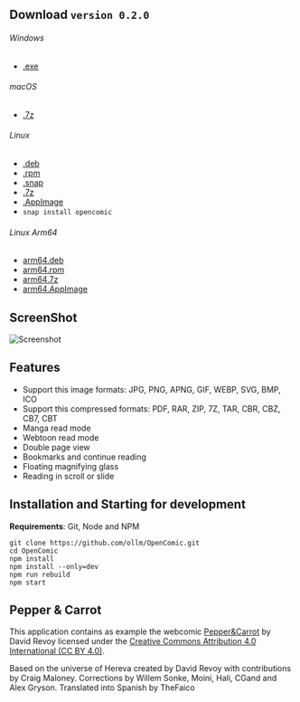 ## Download `version 0.2.0`
###### Windows
* [.exe](https://github.com/ollm/OpenComic/releases/download/v0.2.0/OpenComic.Setup.0.2.0.exe)
###### macOS
* [.7z](https://github.com/ollm/OpenComic/releases/download/v0.2.0/OpenComic-0.2.0-mac.7z)
###### Linux
* [.deb](https://github.com/ollm/OpenComic/releases/download/v0.2.0/opencomic_0.2.0_amd64.deb)
* [.rpm](https://github.com/ollm/OpenComic/releases/download/v0.2.0/opencomic-0.2.0.x86_64.rpm)
* [.snap](https://github.com/ollm/OpenComic/releases/download/v0.2.0/opencomic_0.2.0_amd64.snap)
* [.7z](https://github.com/ollm/OpenComic/releases/download/v0.2.0/opencomic-0.2.0.7z)
* [.AppImage](https://github.com/ollm/OpenComic/releases/download/v0.2.0/OpenComic-0.2.0.AppImage)
* `snap install opencomic`
###### Linux Arm64
* [arm64.deb](https://github.com/ollm/OpenComic/releases/download/v0.2.0/opencomic_0.2.0_arm64.deb)
* [arm64.rpm](https://github.com/ollm/OpenComic/releases/download/v0.2.0/opencomic-0.2.0.arm64.rpm)
* [arm64.7z](https://github.com/ollm/OpenComic/releases/download/v0.2.0/opencomic-0.2.0-arm64.7z)
* [arm64.AppImage](https://github.com/ollm/OpenComic/releases/download/v0.2.0/OpenComic-0.2.0-arm64.AppImage)

## ScreenShot

![Screenshot](https://i.ibb.co/PYJs7Cs/screenshots.png "Screenshot")

## Features

* Support this image formats: JPG, PNG, APNG, GIF, WEBP, SVG, BMP, ICO
* Support this compressed formats: PDF, RAR, ZIP, 7Z, TAR, CBR, CBZ, CB7, CBT
* Manga read mode
* Webtoon read mode
* Double page view
* Bookmarks and continue reading
* Floating magnifying glass
* Reading in scroll or slide

## Installation and Starting for development
__Requirements__: Git, Node and NPM

```shell
git clone https://github.com/ollm/OpenComic.git
cd OpenComic
npm install
npm install --only=dev
npm run rebuild
npm start
```
## Pepper & Carrot

This application contains as example the webcomic [Pepper&Carrot](https://www.peppercarrot.com) by David Revoy
licensed under the [Creative Commons Attribution 4.0 International (CC BY 4.0)](https://creativecommons.org/licenses/by/4.0/).

Based on the universe of Hereva created by David Revoy with contributions by Craig Maloney.
Corrections by Willem Sonke, Moini, Hali, CGand and Alex Gryson.
Translated into Spanish by TheFaico
